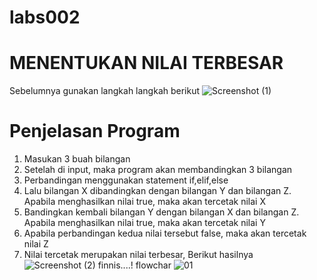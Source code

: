 # labs002

# MENENTUKAN NILAI TERBESAR 
Sebelumnya gunakan langkah langkah berikut
![Screenshot (1)](https://user-images.githubusercontent.com/57304587/69488262-a2a92280-0e99-11ea-88dc-e6ed0bf6fb8d.png)

 # Penjelasan Program
1. Masukan 3 buah bilangan
2. Setelah di input, maka program akan membandingkan 3 bilangan
3. Perbandingan menggunakan statement if,elif,else
4. Lalu bilangan X dibandingkan dengan bilangan Y dan bilangan Z. Apabila menghasilkan nilai true, maka akan tercetak nilai X
5. Bandingkan kembali bilangan Y dengan bilangan X dan bilangan Z. Apabila menghasilkan nilai true, maka akan tercetak nilai Y
6. Apabila perbandingan kedua nilai tersebut false, maka akan tercetak nilai Z
7. Nilai tercetak merupakan nilai terbesar, Berikut hasilnya
![Screenshot (2)](https://user-images.githubusercontent.com/57304587/69488296-13e8d580-0e9a-11ea-8b9b-999931a3ab75.png)
finnis....!
flowchar
![01](https://user-images.githubusercontent.com/57304587/69488313-4f839f80-0e9a-11ea-98b7-e26a819bb023.png)
